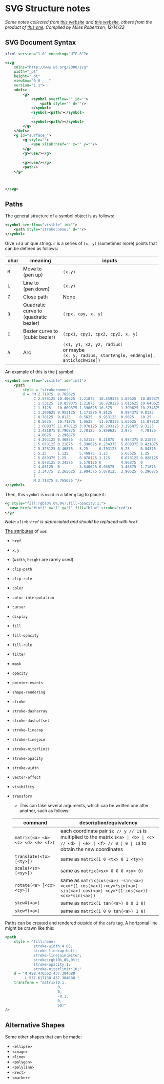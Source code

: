 # SVG Structure notes

*Some notes collected from [this website](http://using-d3js.com/05_01_paths.html) and [this website](https://developer.mozilla.org/en-US/docs/Web/SVG), others from the product of [this one](http://www.tlhiv.org/ltxpreview/). Compiled by Miles Robertson, 12/14/22*

## SVG Document Syntax

```xml
<?xml version="1.0" encoding="UTF-8"?>

<svg 
    xmlns="http://www.w3.org/2000/svg"
    width="_pt" 
    height="_pt" 
    viewBox="0 0 _ _" 
    version="1.1">
    <defs>
        <g>
            <symbol overflow="" id="">
                <path style="" d=""/>
            </symbol>
            <symbol><path/></symbol>
            ...
            <symbol><path/></symbol>
        </g>
    </defs>
    <g id="surface_">
        <g style="">
            <use xlink:href="" x="" y=""/>
        </g>
        <g><use/></g>
        ...
        <g><use/></g>
        <path/>
    </g>



</svg>
```

## Paths

The general structure of a symbol object is as follows:

```xml
<symbol overflow="visible" id="">
    <path style="stroke:none;" d=""/>
</symbol>
```
Give `id` a unique string. `d` is a series of `(x, y)` (sometimes more) points that can be defined as follows:

| char | meaning | inputs |
|---|---|---|
| `M` | Move to <br/> (pen up)  | `(x,y)` |
| `L` | Line to <br/> (pen down) | `(x,y)` |
| `Z` | Close path | None |
| `Q` | Quadratic curve to <br/> (quadratic bezier) | `(cpx, cpy, x, y)` |
| `C` | Bezier curve to <br/> (cubic bezier) | `(cpx1, cpy1, cpx2, cpy2, x, y)` |
| `A` | Arc | `(x1, y1, x2, y2, radius)` <br/> or maybe <br/> `(x, y, radius, startAngle, endAngle[, anticlockwise])` |

An example of this is the $\int$ symbol:

```xml
<symbol overflow="visible" id="int1">
    <path 
        style = "stroke:none;" 
        d = "M 2.71875  8.765625 
             C 2.578125 10.40625  2.21875  10.859375 1.65625  10.859375 
             C 1.53125  10.859375 1.21875  10.828125 1.015625 10.640625 
             C 1.3125   10.609375 1.390625 10.375    1.390625 10.234375 
             C 1.390625 9.953125  1.171875 9.8125    0.984375 9.8125 
             C 0.78125  9.8125    0.5625   9.953125  0.5625   10.25 
             C 0.5625   10.71875  1.0625   11.078125 1.65625  11.078125 
             C 2.609375 11.078125 3.078125 10.203125 3.296875 9.3125 
             C 3.421875 8.796875  3.78125  5.890625  3.875    4.78125 
             L 4.0625   2.296875 
             C 4.203125 0.46875   4.53125  0.21875   4.984375 0.21875 
             C 5.078125 0.21875   5.390625 0.234375  5.609375 0.421875 
             C 5.328125 0.46875   5.25     0.703125  5.25     0.84375 
             C 5.25     1.125     5.46875  1.25      5.65625  1.25 
             C 5.859375 1.25      6.078125 1.125     6.078125 0.828125 
             C 6.078125 0.34375   5.578125 0         4.96875  0 
             C 4.03125  0         3.640625 0.96875   3.46875  1.71875 
             C 3.34375  2.265625  2.984375 5.078125  2.90625  6.296875 
             Z 
             M 2.71875 8.765625 "/>
</symbol>
```
Then, this `symbol` is `use`d in a later `g` tag to place it:

```xml
<g style="fill:rgb(0%,0%,0%);fill-opacity:1;">
  <use href="#int1" x="1" y="1" fill="blue" stroke="red"/>
</g>
```
*Note: `xlink:href` is depreciated and should be replaced with `href`*

[The attributes](https://developer.mozilla.org/en-US/docs/Web/SVG/Element/use) of `use`:
- `href`
- `x`, `y` 
- (`width`, `height` are rarely used)
- `clip-path`
- `clip-rule`
- `color`
- `color-interpolation`
- `cursor`
- `display`
- `fill`
- `fill-opacity`
- `fill-rule`
- `filter`
- `mask`
- `opacity`
- `pointer-events`
- `shape-rendering`
- `stroke`
- `stroke-dasharray`
- `stroke-dashoffset`
- `stroke-linecap`
- `stroke-linejoin`
- `stroke-miterlimit`
- `stroke-opacity`
- `stroke-width`
- `vector-effect`
- `visibility`
- `transform`
    - This can take several arguments, which can be written one after another, such as follows:
    
    |command|description/equivalency|
    |-|-|
    |`matrix(<a> <b> <c> <d> <e> <f>)`|each coordinate pair `$x // y // 1$` is multiplied to the matrix `$<a> \| <b> \| <c> // <d> \| <e> \| <f> // 0 \| 0 \| 1$` to obtain the new coordinates|
    |`translate(<tx> [<ty>])`| same as `matrix(1 0 <tx> 0 1 <ty>)`|
    | `scale(<sx> [<sy>])`| same as `matrix(<sx> 0 0 0 <sy> 0)`|
    | `rotate(<a> [<cx> <cy>])`| same as `matrix(cos(<a>) -sin(<a>) <cx>*(1-cos(<a>))+<cy>*sin(<a>) sin(<a>) cos(<a>) <cy>*(1-cos(<a>))-<cx>*sin(<a>))`
    | `skewX(<a>)`| same as `matrix(1 tan(<a>) 0 0 1 0)`|
    | `skewY(<a>)`| same as `matrix(1 0 0 tan(<a>) 1 0)`|


Paths can be created and rendered outside of the `defs` tag. A horizontal line might be drawn like this:

```xml
<path 
    style = "fill:none;
             stroke-width:4.05;
             stroke-linecap:butt;
             stroke-linejoin:miter;
             stroke:rgb(0%,0%,0%);
             stroke-opacity:1;
             stroke-miterlimit:10;" 
    d = "M 488.476562 437.304688 
         L 537.617188 437.304688 " 
    transform = "matrix(0.1, 
                        0, 
                        0, 
                        -0.1, 
                        0, 
                        50)"
/>
```

## Alternative Shapes

Some other shapes that can be made:
- `<ellipse>`
- `<image>`
- `<line>`
- `<polygon>`
- `<polyline>`
- `<rect>`
- `<marker>`






